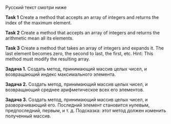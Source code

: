 Русский текст смотри ниже

**Task 1**
Create a method that accepts an array of integers and returns the index of the maximum element.

**Task 2**
Create a method that accepts an array of integers and returns the arithmetic mean
all its elements.

**Task 3**
Create a method that takes an array of integers and expands it.
The last element becomes zero, the second to last, the first, etc.
Hint: This method must modify the resulting array.

**Задача 1.**
Создать метод, принимающий массив целых чисел, и возвращающий индекс максимального элемента.

**Задача 2.**
Создать метод, принимающий массив целых чисел, и возвращающий среднее арифметическое 
всех его элементов.

**Задача 3.**
Создать метод, принимающий массив целых чисел, и разворачивающий его. 
Последний элемент становится нулевым, предпоследний, первым, и т. д. 
Подсказка: этот метод должен изменить полученный массив.

